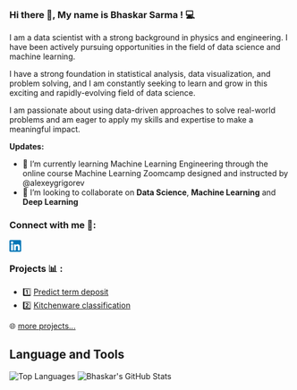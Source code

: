 ### Hi there 👋, My name is __Bhaskar Sarma__ ! :computer:

I am a data scientist with a strong background in physics and engineering. I have been actively pursuing opportunities in the field of data science and machine learning.

I have a strong foundation in statistical analysis, data visualization, and problem solving, and I am constantly seeking to learn and grow in this exciting and rapidly-evolving field of data science.

I am passionate about using data-driven approaches to solve real-world problems and am eager to apply my skills and expertise to make a meaningful impact.

**Updates:**

-  🌱 I’m currently learning Machine Learning Engineering through the online course Machine Learning Zoomcamp designed and instructed by @alexeygrigorev
- 👯 I’m looking to collaborate on **Data Science**, **Machine Learning** and **Deep Learning**
 

### Connect with me 🤝:
<a href="https://www.linkedin.com/in/bhasarma/"><img align="left" src="https://github.com/ThinamXx/ThinamXx/blob/master/images/linkedin.png" alt="ThinamXx | LinkedIn" width="21px"/></a>
</br>


### Projects  📊 :
- 1️⃣ [Predict term deposit](https://github.com/bhasarma/mlcoursezoom-camp/tree/main/WK08-09-midterm-project)
- 2️⃣ [Kitchenware classification](https://github.com/bhasarma/kitchenware-classification-project)


🌐 [more projects...](https://github.com/bhasarma/projects)



## **Language and Tools**

![Top Languages](https://github-readme-stats.vercel.app/api/top-langs/?username=bhasarma&theme=radical)
![Bhaskar's GitHub Stats](https://github-readme-stats.vercel.app/api?username=Bhasarma&hide=prs,issues,contribs?username=bhasarma&count_private=true?username=bhasarma&show_icons=true&theme=radical)

<!--
**bhasarma/bhasarma** is a ✨ _special_ ✨ repository because its `README.md` (this file) appears on your GitHub profile.

Here are some ideas to get you started:

- 🔭 I’m currently working on ...
- 🤔 I’m looking for help with ...
- 💬 Ask me about ...
- 📫 How to reach me: ...
- 😄 Pronouns: ...
- ⚡ Fun fact: ...
-->

